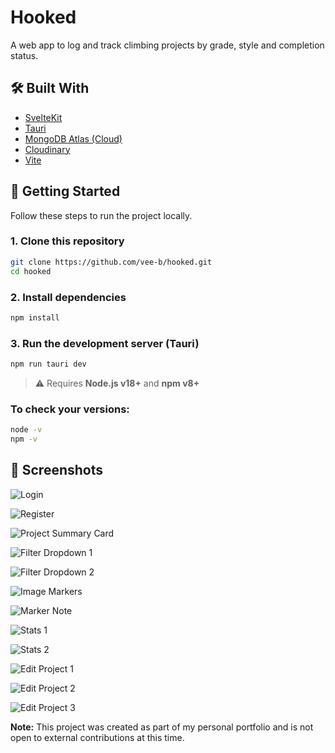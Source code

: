 # Hooked

A web app to log and track climbing projects by grade, style and completion status.

## 🛠️ Built With

- [SvelteKit](https://kit.svelte.dev/)
- [Tauri](https://tauri.app/)
- [MongoDB Atlas (Cloud)](https://www.mongodb.com/cloud/atlas)
- [Cloudinary](https://cloudinary.com/)
- [Vite](https://vitejs.dev/)

## 🚀 Getting Started

Follow these steps to run the project locally.

### 1. Clone this repository

```bash
git clone https://github.com/vee-b/hooked.git 
cd hooked
```

### 2. Install dependencies

```bash
npm install
```

### 3. Run the development server (Tauri)

```bash
npm run tauri dev
```

> ⚠️ Requires **Node.js v18+** and **npm v8+**

### To check your versions:

```bash
node -v
npm -v
```

## 📸 Screenshots

![Login](./assets/login.png)  

![Register](./assets/register.png)  

![Project Summary Card](./assets/project-summary-card.png)  

![Filter Dropdown 1](./assets/filter-dropdown-1.png)  

![Filter Dropdown 2](./assets/filter-dropdown-2.png)  

![Image Markers](./assets/image-markers.png)  

![Marker Note](./assets/marker-note.png)  

![Stats 1](./assets/stats-1.png)  

![Stats 2](./assets/stats-2.png)  

![Edit Project 1](./assets/edit-project-1.png)  

![Edit Project 2](./assets/edit-project-2.png)  

![Edit Project 3](./assets/edit-project-3.png)  


**Note:** This project was created as part of my personal portfolio and is not open to external contributions at this time.
